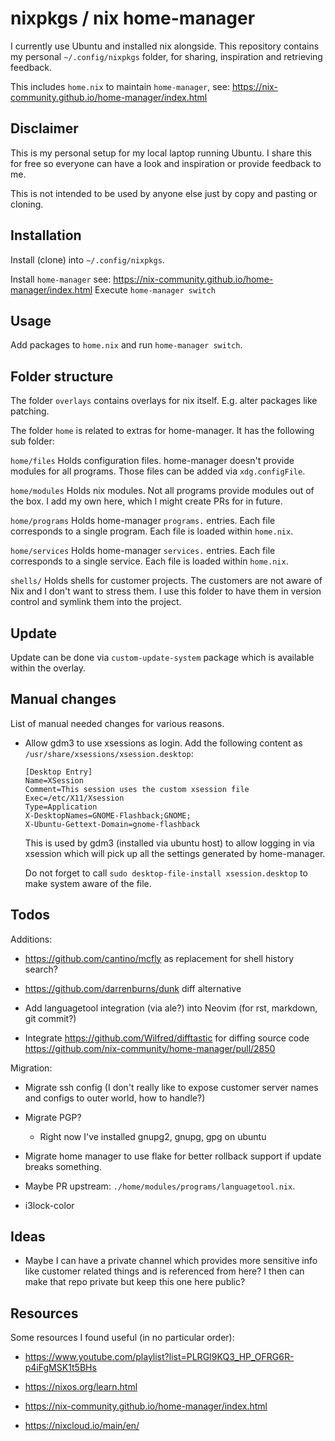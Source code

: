 nixpkgs / nix home-manager
==========================

I currently use Ubuntu and installed nix alongside.
This repository contains my personal `~/.config/nixpkgs` folder,
for sharing, inspiration and retrieving feedback.

This includes `home.nix` to maintain `home-manager`,
see: https://nix-community.github.io/home-manager/index.html

Disclaimer
----------

This is my personal setup for my local laptop running Ubuntu.
I share this for free so everyone can have a look and inspiration or provide feedback to me.

This is not intended to be used by anyone else just by copy and pasting or cloning.

Installation
------------

Install (clone) into `~/.config/nixpkgs`.

Install `home-manager` see: https://nix-community.github.io/home-manager/index.html
Execute `home-manager switch`

Usage
-----

Add packages to `home.nix` and run `home-manager switch`.

Folder structure
----------------

The folder `overlays` contains overlays for nix itself.
E.g. alter packages like patching.

The folder `home` is related to extras for home-manager.
It has the following sub folder:

`home/files`
   Holds configuration files.
   home-manager doesn't provide modules for all programs.
   Those files can be added via `xdg.configFile`.

`home/modules`
   Holds nix modules.
   Not all programs provide modules out of the box.
   I add my own here, which I might create PRs for in future.

`home/programs`
   Holds home-manager `programs.` entries.
   Each file corresponds to a single program.
   Each file is loaded within `home.nix`.

`home/services`
   Holds home-manager `services.` entries.
   Each file corresponds to a single service.
   Each file is loaded within `home.nix`.

`shells/`
    Holds shells for customer projects.
    The customers are not aware of Nix and I don't want to stress them.
    I use this folder to have them in version control and symlink them into the
    project.

Update
------

Update can be done via `custom-update-system` package which is available within
the overlay.

Manual changes
--------------

List of manual needed changes for various reasons.

* Allow gdm3 to use xsessions as login.
  Add the following content as `/usr/share/xsessions/xsession.desktop`:

      [Desktop Entry]
      Name=XSession
      Comment=This session uses the custom xsession file
      Exec=/etc/X11/Xsession
      Type=Application
      X-DesktopNames=GNOME-Flashback;GNOME;
      X-Ubuntu-Gettext-Domain=gnome-flashback

  This is used by gdm3 (installed via ubuntu host) to allow logging in via
  xsession which will pick up all the settings generated by home-manager.

  Do not forget to call `sudo desktop-file-install xsession.desktop` to make
  system aware of the file.

Todos
-----

Additions:

* https://github.com/cantino/mcfly as replacement for shell history search?

* https://github.com/darrenburns/dunk diff alternative

* Add languagetool integration (via ale?) into Neovim (for rst, markdown, git commit?)

* Integrate https://github.com/Wilfred/difftastic for diffing source code
  https://github.com/nix-community/home-manager/pull/2850

Migration:

* Migrate ssh config (I don't really like to expose customer server names and configs to outer world, how to handle?)

* Migrate PGP?

   * Right now I've installed gnupg2, gnupg, gpg on ubuntu

* Migrate home manager to use flake for better rollback support if update breaks something.

* Maybe PR upstream: `./home/modules/programs/languagetool.nix`.

* i3lock-color

Ideas
-----

* Maybe I can have a private channel which provides more sensitive info like customer related things and is referenced from here?
  I then can make that repo private but keep this one here public?

Resources
---------

Some resources I found useful (in no particular order):

* https://www.youtube.com/playlist?list=PLRGI9KQ3_HP_OFRG6R-p4iFgMSK1t5BHs

* https://nixos.org/learn.html

* https://nix-community.github.io/home-manager/index.html

* https://nixcloud.io/main/en/
